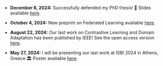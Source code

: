 - <strong>December 6, 2024:</strong> Successfully defended my PhD thesis! 🎉  Slides available <a href="./static/assets/PhD_defense.pdf" target="_blank" rel="noopener noreferrer">here</a>.

- <strong>October 4, 2024:</strong> New preprint on Federated Learning available <a href="https://arxiv.org/abs/2410.03281" target="_blank" rel="noopener noreferrer">here</a>.

- <strong>August 22, 2024:</strong> Our last work on Contrastive Learning and Domain Adaptation has been published by IEEE! See the open access version <a href="https://univ-tlse2.hal.science/UP-SCIENCES/hal-04577704v1" target="_blank" rel="noopener noreferrer">here</a>.

- <strong>May 27, 2024:</strong> I will be presenting our last work at ISBI 2024 in Athens, Greece 🏛️ Poster available <a href="./static/assets/isbi_2024_poster.pdf" target="_blank" rel="noopener noreferrer">here</a>.